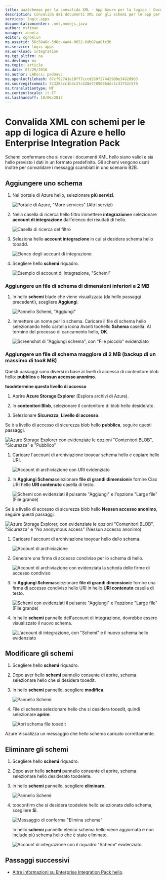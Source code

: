 ```yaml
---
title: aaaSchemas per la convalida XML - App Azure per la logica | Documenti Microsoft
description: Convalida dei documenti XML con gli schemi per le app per la logica di Azure ed Enterprise Integration Pack
services: logic-apps
documentationcenter: .net,nodejs,java
author: msftman
manager: anneta
editor: cgronlun
ms.assetid: 56c5846c-5d8c-4ad4-9652-60b07aa8fc3b
ms.service: logic-apps
ms.workload: integration
ms.tgt_pltfrm: na
ms.devlang: na
ms.topic: article
ms.date: 07/29/2016
ms.author: LADocs; padmavc
ms.openlocfilehash: 87cf92741e10ff7cccd260f27442909e34928903
ms.sourcegitcommit: 523283cc1b3c37c428e77850964dc1c33742c5f0
ms.translationtype: MT
ms.contentlocale: it-IT
ms.lasthandoff: 10/06/2017
---
```

# <a name="validate-xml-with-schemas-for-azure-logic-apps-and-hello-enterprise-integration-pack"></a>Convalida XML con schemi per le app di logica di Azure e hello Enterprise Integration Pack

Schemi confermare che si riceve i documenti XML hello siano validi e sia hello previsto i dati in un formato predefinito. Gli schemi vengono usati inoltre per convalidare i messaggi scambiati in uno scenario B2B.

## <a name="add-a-schema"></a>Aggiungere uno schema

1. Nel portale di Azure hello, selezionare **più servizi**.

    ![Portale di Azure, "More services" (Altri servizi)](media/logic-apps-enterprise-integration-schemas/overview-11.png)

2. Nella casella di ricerca hello filtro immettere **integrazione**e selezionare **account di integrazione** dall'elenco dei risultati di hello.

    ![Casella di ricerca del filtro](media/logic-apps-enterprise-integration-schemas/overview-21.png)

3. Seleziona hello **account integrazione** in cui si desidera schema hello tooadd.

    ![Elenco degli account di integrazione](media/logic-apps-enterprise-integration-schemas/overview-31.png)

4. Scegliere hello **schemi** riquadro.

    ![Esempio di account di integrazione, "Schemi"](media/logic-apps-enterprise-integration-schemas/schema-11.png)

### <a name="add-a-schema-file-smaller-than-2-mb"></a>Aggiungere un file di schema di dimensioni inferiori a 2 MB

1. In hello **schemi** blade che viene visualizzata (da hello passaggi precedenti), scegliere **Aggiungi**.

    ![Pannello Schemi, "Aggiungi"](media/logic-apps-enterprise-integration-schemas/schema-21.png)

2. Immettere un nome per lo schema. Caricare il file di schema hello selezionando hello cartella icona Avanti toohello **Schema** casella. Al termine del processo di caricamento hello, **OK**.

    ![Screenshot di "Aggiungi schema", con "File piccolo" evidenziato](media/logic-apps-enterprise-integration-schemas/schema-31.png)

### <a name="add-a-schema-file-larger-than-2-mb-up-too8-mb-maximum"></a>Aggiungere un file di schema maggiore di 2 MB (backup di un massimo di too8 MB)

Questi passaggi sono diversi in base ai livelli di accesso di contenitore blob hello: **pubblica** o **Nessun accesso anonimo**.

**toodetermine questo livello di accesso**

1.  Aprire **Azure Storage Explorer** (Esplora archivi di Azure). 

2.  In **contenitori Blob**, selezionare il contenitore di blob hello desiderato. 

3.  Selezionare **Sicurezza**, **Livello di accesso**.

Se è a livello di accesso di sicurezza blob hello **pubblica**, seguire questi passaggi.

![Azure Storage Explorer con evidenziate le opzioni "Contenitori BLOB", "Sicurezza" e "Pubblico"](media/logic-apps-enterprise-integration-schemas/blob-public.png)

1. Caricare l'account di archiviazione tooyour schema hello e copiare hello URI.

    ![Account di archiviazione con URI evidenziato](media/logic-apps-enterprise-integration-schemas/schema-blob.png)

2. In **Aggiungi Schema**selezionare **file di grandi dimensioni**e fornire Ciao URI hello **URI contenuto** casella di testo.

    ![Schemi con evidenziati il pulsante "Aggiungi" e l'opzione "Large file" (File grande)](media/logic-apps-enterprise-integration-schemas/schema-largefile.png)

Se è a livello di accesso di sicurezza blob hello **Nessun accesso anonimo**, seguire questi passaggi.

![Azure Storage Explorer, con evidenziate le opzioni "Contenitori BLOB", "Sicurezza" e "No anonymous access" (Nessun accesso anonimo)](media/logic-apps-enterprise-integration-schemas/blob-1.png)

1. Caricare l'account di archiviazione tooyour hello dello schema.

    ![Account di archiviazione](media/logic-apps-enterprise-integration-schemas/blob-3.png)

2. Generare una firma di accesso condiviso per lo schema di hello.

    ![Account di archiviazione con evidenziata la scheda delle firme di accesso condiviso](media/logic-apps-enterprise-integration-schemas/blob-2.png)

3. In **Aggiungi Schema**selezionare **file di grandi dimensioni**e fornire una firma di accesso condiviso hello URI in hello **URI contenuto** casella di testo.

    ![Schemi con evidenziati il pulsante "Aggiungi" e l'opzione "Large file" (File grande)](media/logic-apps-enterprise-integration-schemas/schema-largefile.png)

4. In hello **schemi** pannello dell'account di integrazione, dovrebbe essere visualizzato il nuovo schema.

    ![L'account di integrazione, con "Schemi" e il nuovo schema hello evidenziato](media/logic-apps-enterprise-integration-schemas/schema-41.png)

## <a name="edit-schemas"></a>Modificare gli schemi

1. Scegliere hello **schemi** riquadro.

2. Dopo aver hello **schemi** pannello consente di aprire, schema selezionare hello che si desidera tooedit.

3. In hello **schemi** pannello, scegliere **modifica**.

    ![Pannello Schemi](media/logic-apps-enterprise-integration-schemas/edit-12.png)

4. File di schema selezionare hello che si desidera tooedit, quindi selezionare **aprire**.

    ![Apri schema file tooedit](media/logic-apps-enterprise-integration-schemas/edit-31.png)

Azure Visualizza un messaggio che hello schema caricato correttamente.

## <a name="delete-schemas"></a>Eliminare gli schemi

1. Scegliere hello **schemi** riquadro.

2. Dopo aver hello **schemi** pannello consente di aprire, schema selezionare hello desiderato toodelete.

3. In hello **schemi** pannello, scegliere **eliminare**.

    ![Pannello Schemi](media/logic-apps-enterprise-integration-schemas/delete-12.png)

4. tooconfirm che si desidera toodelete hello selezionata dello schema, scegliere **Sì**.

    ![Messaggio di conferma "Elimina schema"](media/logic-apps-enterprise-integration-schemas/delete-21.png)

    In hello **schemi** pannello elenco schema hello viene aggiornata e non include più schema hello che è stato eliminato.

    ![Account di integrazione con il riquadro "Schemi" evidenziato](media/logic-apps-enterprise-integration-schemas/delete-31.png)

## <a name="next-steps"></a>Passaggi successivi
* [Altre informazioni su Enterprise Integration Pack hello](logic-apps-enterprise-integration-overview.md "informazioni sul pacchetto di integrazione di enterprise hello").  

